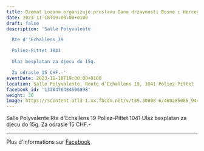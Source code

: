 ```yaml
---
title: Dzemat Lozana organizuje proslavu Dana drzavnosti Bosne i Hercegovine
date: 2023-11-18T19:00:00+0100
draft: false
description: 'Salle Polyvalente

  Rte d''Echallens 19

  Poliez-Pittet 1041

  Ulaz besplatan za djecu do 15g.

  Za odrasle 15 CHF.-'
eventDate: 2023-11-18T19:00:00+0100
location: Salle Polyvalente, Route d’Echallens 19, 1041 Poliez-Pittet
facebook_id: '1330476484506898'
weight: 30
image: https://scontent-atl3-1.xx.fbcdn.net/v/t39.30808-6/480285085_944333661160567_3277375841641556820_n.jpg?_nc_cat=107&ccb=1-7&_nc_sid=9e60e4&_nc_eui2=AeFN_ZYpy8-pkUESV1sBXRAAnverHwNwnm6e96sfA3CebuxsvGIL3BYONbt9Ff3687UKvlYwtJCUd6ApbE3e6AHu&_nc_ohc=MZugJmvE3YcQ7kNvwHedlRV&_nc_oc=AdlD7d9blsYfcEHeX0Zb3Gr_j4G25IxtOtTaupmswPXHy2f4AF37oOfTIYFhnE6Kmo4&_nc_zt=23&_nc_ht=scontent-atl3-1.xx&edm=ABTKTjYEAAAA&_nc_gid=l972pGkTW-4pC7gElJK0GA&oh=00_AfGXakp1z3ChoM8hwmZqs-cPJgzOfEQDPTlyCKhrRvSUtQ&oe=6819F21F
---
```


Salle Polyvalente
Rte d'Echallens 19
Poliez-Pittet 1041
Ulaz besplatan za djecu do 15g.
Za odrasle 15 CHF.-

---

Plus d'informations sur [Facebook](https://facebook.com/events/1330476484506898)